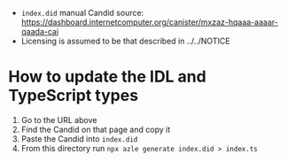 - `index.did` manual Candid source: https://dashboard.internetcomputer.org/canister/mxzaz-hqaaa-aaaar-qaada-cai
- Licensing is assumed to be that described in ../../NOTICE

# How to update the IDL and TypeScript types

1. Go to the URL above
2. Find the Candid on that page and copy it
3. Paste the Candid into `index.did`
4. From this directory run `npx azle generate index.did > index.ts`
